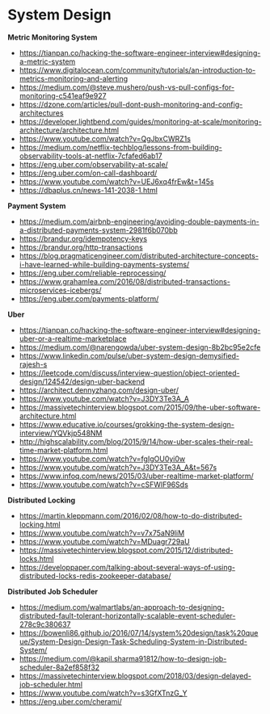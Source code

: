 # System Design

**Metric Monitoring System**
* https://tianpan.co/hacking-the-software-engineer-interview#designing-a-metric-system
* https://www.digitalocean.com/community/tutorials/an-introduction-to-metrics-monitoring-and-alerting
* https://medium.com/@steve.mushero/push-vs-pull-configs-for-monitoring-c541eaf9e927
* https://dzone.com/articles/pull-dont-push-monitoring-and-config-architectures
* https://developer.lightbend.com/guides/monitoring-at-scale/monitoring-architecture/architecture.html
* https://www.youtube.com/watch?v=QgJbxCWRZ1s
* https://medium.com/netflix-techblog/lessons-from-building-observability-tools-at-netflix-7cfafed6ab17
* https://eng.uber.com/observability-at-scale/
* https://eng.uber.com/on-call-dashboard/
* https://www.youtube.com/watch?v=UEJ6xq4frEw&t=145s
* https://dbaplus.cn/news-141-2038-1.html



**Payment System**

* https://medium.com/airbnb-engineering/avoiding-double-payments-in-a-distributed-payments-system-2981f6b070bb
* https://brandur.org/idempotency-keys
* https://brandur.org/http-transactions
* https://blog.pragmaticengineer.com/distributed-architecture-concepts-i-have-learned-while-building-payments-systems/
* https://eng.uber.com/reliable-reprocessing/
* https://www.grahamlea.com/2016/08/distributed-transactions-microservices-icebergs/
* https://eng.uber.com/payments-platform/



**Uber**
* https://tianpan.co/hacking-the-software-engineer-interview#designing-uber-or-a-realtime-marketplace
* https://medium.com/@narengowda/uber-system-design-8b2bc95e2cfe
* https://www.linkedin.com/pulse/uber-system-design-demysified-rajesh-s
* https://leetcode.com/discuss/interview-question/object-oriented-design/124542/design-uber-backend
* https://architect.dennyzhang.com/design-uber/
* https://www.youtube.com/watch?v=J3DY3Te3A_A
* https://massivetechinterview.blogspot.com/2015/09/the-uber-software-architecture.html
* https://www.educative.io/courses/grokking-the-system-design-interview/YQVkjp548NM
* http://highscalability.com/blog/2015/9/14/how-uber-scales-their-real-time-market-platform.html
* https://www.youtube.com/watch?v=fgIgOU0yi0w
* https://www.youtube.com/watch?v=J3DY3Te3A_A&t=567s
* https://www.infoq.com/news/2015/03/uber-realtime-market-platform/
* https://www.youtube.com/watch?v=cSFWlF96Sds

**Distributed Locking**
 * https://martin.kleppmann.com/2016/02/08/how-to-do-distributed-locking.html
 * https://www.youtube.com/watch?v=v7x75aN9liM
 * https://www.youtube.com/watch?v=MDuagr729aU
 * https://massivetechinterview.blogspot.com/2015/12/distributed-locks.html
 * https://developpaper.com/talking-about-several-ways-of-using-distributed-locks-redis-zookeeper-database/
 
 **Distributed Job Scheduler**
 * https://medium.com/walmartlabs/an-approach-to-designing-distributed-fault-tolerant-horizontally-scalable-event-scheduler-278c9c380637
 * https://bowenli86.github.io/2016/07/14/system%20design/task%20queue/System-Design-Design-Task-Scheduling-System-in-Distributed-System/
  * https://medium.com/@kapil.sharma91812/how-to-design-job-scheduler-8a2ef858f32
  * https://massivetechinterview.blogspot.com/2018/03/design-delayed-job-scheduler.html
  * https://www.youtube.com/watch?v=s3GfXTnzG_Y
  * https://eng.uber.com/cherami/
  



